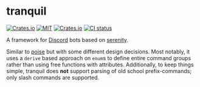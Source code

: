 # tranquil

[![Crates.io](https://img.shields.io/crates/v/tranquil.svg)](https://crates.io/crates/tranquil)
[![MIT](https://img.shields.io/badge/license-MIT-blue.svg)](https://github.com/Possseidon/tranquil/blob/main/LICENSE)
[![Crates.io](https://img.shields.io/crates/d/tranquil.svg)](https://crates.io/crates/tranquil)
[![CI status](https://github.com/Possseidon/tranquil/actions/workflows/rust.yml/badge.svg)](https://github.com/Possseidon/tranquil/actions/workflows/rust.yml?query=branch%3Amain+)

A framework for [Discord](https://discord.com/) bots based on [serenity](https://github.com/serenity-rs/serenity).

Similar to [poise](https://github.com/serenity-rs/poise) but with some different design decisions. Most notably, it uses a `derive` based approach on `enum`s to define entire command groups rather than using free functions with attributes. Additionally, to keep things simple, tranquil does **not** support parsing of old school prefix-commands; only slash commands are supported.
